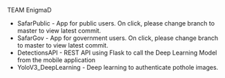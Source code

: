 TEAM EnigmaD

- SafarPublic - App for public users. On click, please change branch to master to view latest commit.
- SafarGov - App for government users. On click, please change branch to master to view latest commit.
- DetectionsAPI - REST API using Flask to call the Deep Learning Model from the mobile application
- YoloV3_DeepLearning - Deep learning to authenticate pothole images.

